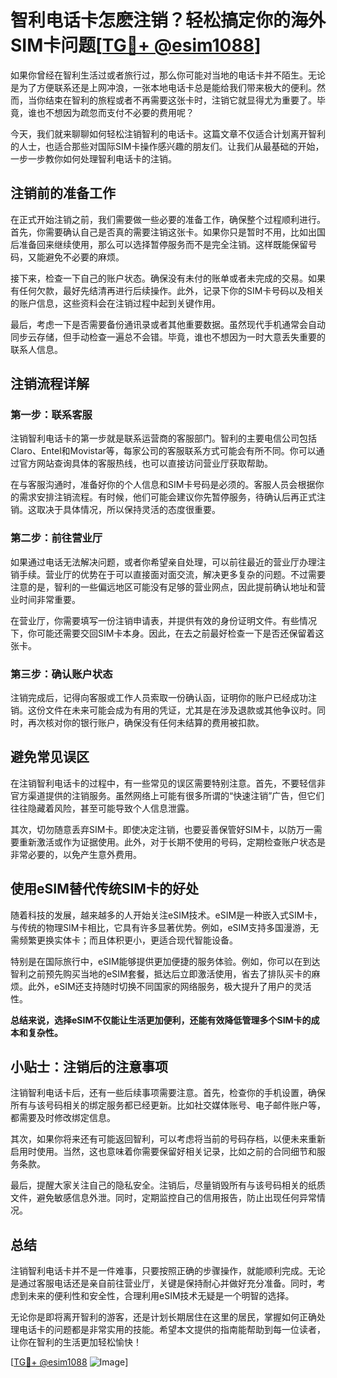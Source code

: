 # 智利电话卡怎麽注销？轻松搞定你的海外SIM卡问题[[TG💪+ @esim1088](https://t.me/s/esim1088)]

如果你曾经在智利生活过或者旅行过，那么你可能对当地的电话卡并不陌生。无论是为了方便联系还是上网冲浪，一张本地电话卡总是能给我们带来极大的便利。然而，当你结束在智利的旅程或者不再需要这张卡时，注销它就显得尤为重要了。毕竟，谁也不想因为疏忽而支付不必要的费用呢？

今天，我们就来聊聊如何轻松注销智利的电话卡。这篇文章不仅适合计划离开智利的人士，也适合那些对国际SIM卡操作感兴趣的朋友们。让我们从最基础的开始，一步一步教你如何处理智利电话卡的注销。

## 注销前的准备工作

在正式开始注销之前，我们需要做一些必要的准备工作，确保整个过程顺利进行。首先，你需要确认自己是否真的需要注销这张卡。如果你只是暂时不用，比如出国后准备回来继续使用，那么可以选择暂停服务而不是完全注销。这样既能保留号码，又能避免不必要的麻烦。

接下来，检查一下自己的账户状态。确保没有未付的账单或者未完成的交易。如果有任何欠款，最好先结清再进行后续操作。此外，记录下你的SIM卡号码以及相关的账户信息，这些资料会在注销过程中起到关键作用。

最后，考虑一下是否需要备份通讯录或者其他重要数据。虽然现代手机通常会自动同步云存储，但手动检查一遍总不会错。毕竟，谁也不想因为一时大意丢失重要的联系人信息。

## 注销流程详解

### 第一步：联系客服

注销智利电话卡的第一步就是联系运营商的客服部门。智利的主要电信公司包括Claro、Entel和Movistar等，每家公司的客服联系方式可能会有所不同。你可以通过官方网站查询具体的客服热线，也可以直接访问营业厅获取帮助。

在与客服沟通时，准备好你的个人信息和SIM卡号码是必须的。客服人员会根据你的需求安排注销流程。有时候，他们可能会建议你先暂停服务，待确认后再正式注销。这取决于具体情况，所以保持灵活的态度很重要。

### 第二步：前往营业厅

如果通过电话无法解决问题，或者你希望亲自处理，可以前往最近的营业厅办理注销手续。营业厅的优势在于可以直接面对面交流，解决更多复杂的问题。不过需要注意的是，智利的一些偏远地区可能没有足够的营业网点，因此提前确认地址和营业时间非常重要。

在营业厅，你需要填写一份注销申请表，并提供有效的身份证明文件。有些情况下，你可能还需要交回SIM卡本身。因此，在去之前最好检查一下是否还保留着这张卡。

### 第三步：确认账户状态

注销完成后，记得向客服或工作人员索取一份确认函，证明你的账户已经成功注销。这份文件在未来可能会成为有用的凭证，尤其是在涉及退款或其他争议时。同时，再次核对你的银行账户，确保没有任何未结算的费用被扣款。

## 避免常见误区

在注销智利电话卡的过程中，有一些常见的误区需要特别注意。首先，不要轻信非官方渠道提供的注销服务。虽然网络上可能有很多所谓的“快速注销”广告，但它们往往隐藏着风险，甚至可能导致个人信息泄露。

其次，切勿随意丢弃SIM卡。即使决定注销，也要妥善保管好SIM卡，以防万一需要重新激活或作为证据使用。此外，对于长期不使用的号码，定期检查账户状态是非常必要的，以免产生意外费用。

## 使用eSIM替代传统SIM卡的好处

随着科技的发展，越来越多的人开始关注eSIM技术。eSIM是一种嵌入式SIM卡，与传统的物理SIM卡相比，它具有许多显著优势。例如，eSIM支持多国漫游，无需频繁更换实体卡；而且体积更小，更适合现代智能设备。

特别是在国际旅行中，eSIM能够提供更加便捷的服务体验。例如，你可以在到达智利之前预先购买当地的eSIM套餐，抵达后立即激活使用，省去了排队买卡的麻烦。此外，eSIM还支持随时切换不同国家的网络服务，极大提升了用户的灵活性。

**总结来说，选择eSIM不仅能让生活更加便利，还能有效降低管理多个SIM卡的成本和复杂性。**

## 小贴士：注销后的注意事项

注销智利电话卡后，还有一些后续事项需要注意。首先，检查你的手机设置，确保所有与该号码相关的绑定服务都已经更新。比如社交媒体账号、电子邮件账户等，都需要及时修改绑定信息。

其次，如果你将来还有可能返回智利，可以考虑将当前的号码存档，以便未来重新启用时使用。当然，这也意味着你需要保留好相关记录，比如之前的合同细节和服务条款。

最后，提醒大家关注自己的隐私安全。注销后，尽量销毁所有与该号码相关的纸质文件，避免敏感信息外泄。同时，定期监控自己的信用报告，防止出现任何异常情况。

## 总结

注销智利电话卡并不是一件难事，只要按照正确的步骤操作，就能顺利完成。无论是通过客服电话还是亲自前往营业厅，关键是保持耐心并做好充分准备。同时，考虑到未来的便利性和安全性，合理利用eSIM技术无疑是一个明智的选择。

无论你是即将离开智利的游客，还是计划长期居住在这里的居民，掌握如何正确处理电话卡的问题都是非常实用的技能。希望本文提供的指南能帮助到每一位读者，让你在智利的生活更加轻松愉快！

[[TG💪+ @esim1088](https://t.me/s/esim1088) ![Image](https://i.postimg.cc/4NQfJmqS/Snipaste-2025-05-13-00-14-12.png)]